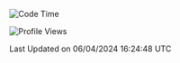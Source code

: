 <!--START_SECTION:waka-->
![Code Time](http://img.shields.io/badge/Code%20Time-1%2C600%20hrs%2014%20mins-blue)

![Profile Views](http://img.shields.io/badge/Profile%20Views-0-blue)


 Last Updated on 06/04/2024 16:24:48 UTC
<!--END_SECTION:waka-->